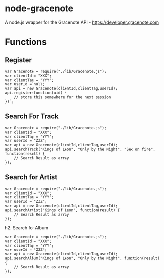 node-gracenote
==============

A node.js wrapper for the Gracenote API - https://developer.gracenote.com

# Functions

## Register

```
var Gracenote = require("./lib/Gracenote.js");
var clientId = "XXX";
var clientTag = "YYY";
var userId = null;
var api = new Gracenote(clientId,clientTag,userId);
api.register(function(uid) {
	// store this somewhere for the next session
})`;
```

## Search For Track

```
var Gracenote = require("./lib/Gracenote.js");
var clientId = "XXX";
var clientTag = "YYY";
var userId = "ZZZ";
var api = new Gracenote(clientId,clientTag,userId);
api.searchTrack("Kings of Leon", "Only by the Night", "Sex on fire", function(result) {
	// Search Result as array
});
```

## Search for Artist

```
var Gracenote = require("./lib/Gracenote.js");
var clientId = "XXX";
var clientTag = "YYY";
var userId = "ZZZ";
var api = new Gracenote(clientId,clientTag,userId);
api.searchArtist("Kings of Leon", function(result) {
	// Search Result as array
});
```

h2. Search for Album

```
var Gracenote = require("./lib/Gracenote.js");
var clientId = "XXX";
var clientTag = "YYY";
var userId = "ZZZ";
var api = new Gracenote(clientId,clientTag,userId);
api.searchAlbum("Kings of Leon", "Only by the Night", function(result) {
	// Search Result as array
});
```
